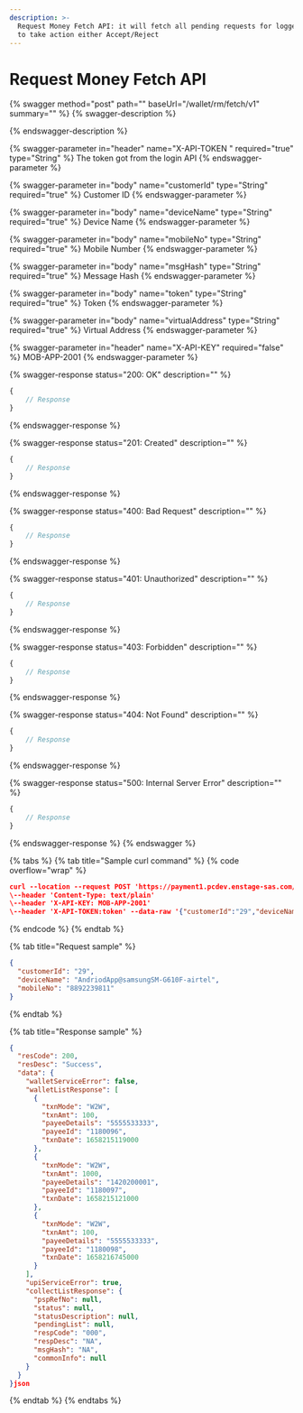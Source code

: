 ```yaml
---
description: >-
  Request Money Fetch API: it will fetch all pending requests for logged in user
  to take action either Accept/Reject
---
```


# Request Money Fetch API

{% swagger method="post" path="" baseUrl="<domain>/wallet/rm/fetch/v1" summary="" %}
{% swagger-description %}

{% endswagger-description %}

{% swagger-parameter in="header" name="X-API-TOKEN  " required="true" type="String" %}
The token got from the login API
{% endswagger-parameter %}

{% swagger-parameter in="body" name="customerId" type="String" required="true" %}
​Customer ID
{% endswagger-parameter %}

{% swagger-parameter in="body" name="deviceName" type="String" required="true" %}
​Device Name
{% endswagger-parameter %}

{% swagger-parameter in="body" name="mobileNo" type="String" required="true" %}
Mobile Number
{% endswagger-parameter %}

{% swagger-parameter in="body" name="msgHash" type="String" required="true" %}
​Message Hash
{% endswagger-parameter %}

{% swagger-parameter in="body" name="token" type="String" required="true" %}
Token
{% endswagger-parameter %}

{% swagger-parameter in="body" name="virtualAddress" type="String" required="true" %}
​Virtual Address
{% endswagger-parameter %}

{% swagger-parameter in="header" name="X-API-KEY" required="false" %}
MOB-APP-2001
{% endswagger-parameter %}

{% swagger-response status="200: OK" description="" %}
```javascript
{
    // Response
}
```
{% endswagger-response %}

{% swagger-response status="201: Created" description="" %}
```javascript
{
    // Response
}
```
{% endswagger-response %}

{% swagger-response status="400: Bad Request" description="" %}
```javascript
{
    // Response
}
```
{% endswagger-response %}

{% swagger-response status="401: Unauthorized" description="" %}
```javascript
{
    // Response
}
```
{% endswagger-response %}

{% swagger-response status="403: Forbidden" description="" %}
```javascript
{
    // Response
}
```
{% endswagger-response %}

{% swagger-response status="404: Not Found" description="" %}
```javascript
{
    // Response
}
```
{% endswagger-response %}

{% swagger-response status="500: Internal Server Error" description="" %}
```javascript
{
    // Response
}
```
{% endswagger-response %}
{% endswagger %}

{% tabs %}
{% tab title="Sample curl command" %}
{% code overflow="wrap" %}
```json
curl --location --request POST 'https://payment1.pcdev.enstage-sas.com/wallet/rm/fetch/v1'
\--header 'Content-Type: text/plain'
\--header 'X-API-KEY: MOB-APP-2001'
\--header 'X-API-TOKEN:token' --data-raw '{"customerId":"29","deviceName":"AndriodApp@samsungSM-G610F-airtel","mobileNo":"8892239811"}'
```
{% endcode %}
{% endtab %}

{% tab title="Request sample" %}
```json
{
  "customerId": "29",
  "deviceName": "AndriodApp@samsungSM-G610F-airtel",
  "mobileNo": "8892239811"
}
```
{% endtab %}

{% tab title="Response sample" %}
```json
{
  "resCode": 200,
  "resDesc": "Success",
  "data": {
    "walletServiceError": false,
    "walletListResponse": [
      {
        "txnMode": "W2W",
        "txnAmt": 100,
        "payeeDetails": "5555533333",
        "payeeId": "1180096",
        "txnDate": 1658215119000
      },
      {
        "txnMode": "W2W",
        "txnAmt": 1000,
        "payeeDetails": "1420200001",
        "payeeId": "1180097",
        "txnDate": 1658215121000
      },
      {
        "txnMode": "W2W",
        "txnAmt": 100,
        "payeeDetails": "5555533333",
        "payeeId": "1180098",
        "txnDate": 1658216745000
      }
    ],
    "upiServiceError": true,
    "collectListResponse": {
      "pspRefNo": null,
      "status": null,
      "statusDescription": null,
      "pendingList": null,
      "respCode": "000",
      "respDesc": "NA",
      "msgHash": "NA",
      "commonInfo": null
    }
  }
}json
```
{% endtab %}
{% endtabs %}

​
